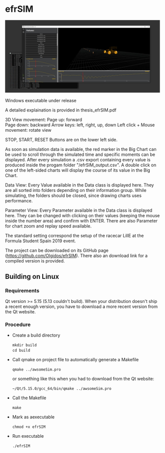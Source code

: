 # efrSIM

![plot](./image1.jpg)

Windows executable under release

A detailed explaination is provided in thesis_efrSIM.pdf

3D View movement: 
Page up:                         forward  
Page down:                       backward 
Arrow keys:                      left, right, up, down 
Left click + Mouse movement:     rotate view 

STOP, START, RESET Buttons are on the lower left side. 

As soon as simulation data is available, the red marker in the Big Chart can be used to scroll through the simulated time and specific moments can be displayed. After every simulation a .csv export containing every value is produced inside the progam folder "/efrSIM_output.csv".
A double click on one of the left-sided charts will display the course of its value in the Big Chart. 

Data View:
Every Value available in the Data class is displayed here. They are all sorted into folders depending on their information group. While simulating, the folders should be closed, since drawing charts uses performance. 

Parameter View:
Every Parameter available in the Data class is displayed here. They can be changed with clicking on their values (keeping the mouse inside the number area) and confirm with ENTER. There are also Parameter for chart zoom and replay speed available.

The standard setting correspond the setup of the racecar LillE at the Formula Student Spain 2019 event. 

The project can be downloaded on its GitHub page (https://github.com/Olgidos/efrSIM). There also an download link for a compiled version is provided.

## Building on Linux

### Requirements
Qt version >= 5.15 (5.13 couldn't build). When your distribution doesn't ship a recent enough version, you have to download a more recent version from the Qt website.

### Procedure

* Create a build directory

	```mkdir build```  
	```cd build```

* Call qmake on project file to automatically generate a Makefile

	```qmake ../awsomeSim.pro```

    or something like this when you had to download from the Qt website:

	```~/Qt/5.15.0/gcc_64/bin/qmake ../awsomeSim.pro```

* Call the Makefile

	```make```

* Mark as aexecutable

	```chmod +x efrSIM```

* Run executable

	```./efrSIM```


